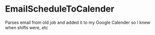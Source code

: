 # EmailScheduleToCalender
 Parses email from old job and added it to my Google Calender so I knew when shifts were, etc
